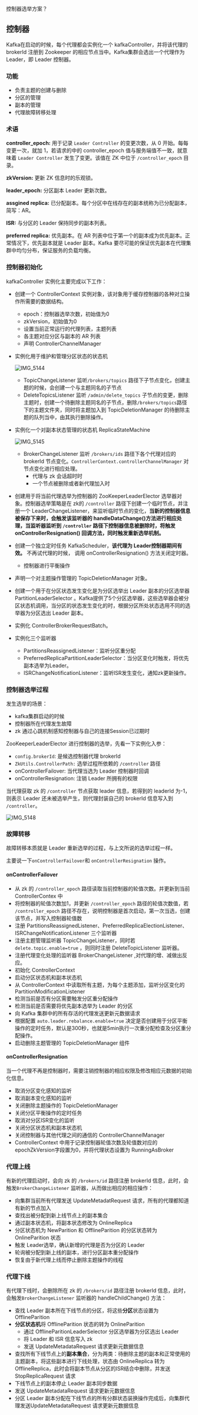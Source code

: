 控制器选举方案？



## 控制器

Kafka在启动的时候，每个代理都会实例化一个 kafkaController，并将该代理的brokerId 注册到 Zookeeper 的相应节点当中。Kafka集群会选出一个代理作为 Leader，即 Leader 控制器。

### 功能

- 负责主题的创建与删除
- 分区的管理
- 副本的管理
- 代理故障转移处理

### 术语

**controller_epoch:** 用于记录 `Leader Controller` 的变更次数，从 0 开始。每每变更一次，就加 1，若请求的中的 controller_epoch 值与服务端值不一致，就意味着 `Leader Controller`  发生了变更。该值在 ZK 中位于 `/controller_epoch` 目录。

**zkVersion:** 更新 ZK 信息时的乐观锁。

**leader_epoch:** 分区副本 Leader 更新次数。

**assgined replica:** 已分配副本。每个分区中在线存在的副本统称为已分配副本，简写：AR。

**ISR:** 与分区的 Leader 保持同步的副本列表。

**preferred replica:** 优先副本。在 AR 列表中位于第一个的副本成为优先副本。正常情况下，优先副本就是 Leader 副本。Kafka 要尽可能的保证优先副本在代理集群中均匀分布，保证服务的负载均衡。

### 控制器初始化

kafkaController 实例化主要完成以下工作：

- 创建一个 ControllerContext 实例对象，该对象用于缓存控制器的各种对立操作所需要的数据结构。

  - epoch：控制器选举次数，初始值为0
  - zkVersion，初始值为0
  - 设置当前正常运行的代理列表，主题列表
  - 各主题对应分区与副本的 AR 列表
  - 声明 ControllerChannelManager

- 实例化用于维护和管理分区状态的状态机

  ![IMG_5144](assets/IMG_5144.jpg)
  - TopicChangeListener 监听`/brokers/topics` 路径下子节点变化，创建主题的时候，会创建一个与主题同名的子节点
  - DeleteTopicsListener 监听 `/admin/delete_topics` 子节点的变更，删除主题时，创建一个待删除主题同名的子节点，删除`/brokers/topics`路径下的主题文件夹，同时将主题加入到 TopicDeletionManager 的待删除主题的队列当中，由其执行删除操作。

- 实例化一个对副本状态管理的状态机 ReplicaStateMachine

  ![IMG_5145](assets/IMG_5145.jpg)

  - BrokerChangeListener 监听 `/brokers/ids` 路径下各个代理对应的 brokerId 节点变化。`ControllerContext.controllerChannelManager` 对节点变化进行相应处理。
    - 代理与 zk 会话超时时
    - 一个节点被删除或者新代理加入时

- 创建用于将当前代理选举为控制器的 ZooKeeperLeaderElector 选举器对象。控制器选举策略是在 zk的 `/controller` 路径下创建一个临时节点，并注册一个 LeaderChangeListener，来监听临时节点的变化，**当新的控制器信息被保存下来时，会触发该监听器的 handleDataChange()方法进行相应处理，当监听器监听到 `/controller` 路径下控制器信息被删除时，将触发 onControllerResignation() 回调方法，同时触发重新选举机制。**

- 创建一个独立定时任务 KafkaScheduler，**该代理为 Leader控制器期间有效。** 不再试代理的时候， 调用 onControllerResignation() 方法关闭定时器。

  - 控制器进行平衡操作

- 声明一个对主题操作管理的 TopicDeletionManager 对象。
- 创建一个用于在分区状态发生变化是为分区选举出 Leader 副本的分区选举器 PartitionLeaderSelector 。Kafka提供了5个分区选举器，这些选举器会被分区状态机调用，当分区的状态发生变化的时，根据分区所处状态选用不同的选举器为分区选出 Leader 副本。
- 实例化 ControllerBrokerRequestBatch。
- 实例化三个监听器
  - PartitionsReassignedListener：监听分区重分配
  - PreferredReplicaPartitionLeaderSelector：当分区变化时触发，将优先副本选举为Leader。
  - ISRChangeNotificationListener：监听ISR发生变化，通知zk更新操作。

### 控制器选举过程

发生选举的场景：

- kafka集群启动的时候
- 控制器所在代理发生故障
- zk 通过心跳机制感知控制器与自己的连接Session已过期时

ZooKeeperLeaderElector 进行控制器的选举，先看一下实例化入参：

- `config.brokerId`: 是候选控制器代理 brokerId
- `ZkUtils.ControllerPath:` 选举过程所依赖的 `/controller` 路径
- onControllerFailover: 当代理当选为 Leader 控制器时回调
- onControllerResignation: 注销 Leader 所拥有的权限

当代理获取 zk 的 `/controller` 节点获取 leader 信息，若得到的 leaderId 为-1，则表示 Leader 还未被选举产生，则代理封装自己的 brokerId 信息写入到 `/controller`。

![IMG_5148](assets/IMG_5148.jpg)

### 故障转移

故障转移本质就是 Leader 重新选举的过程，与上文所说的选举过程一样。

主要说一下`onControllerFailover`和 `onControllerResignation` 操作。

#### onControllerFailover

- 从 zk 的 `/controller_epoch` 路径读取当前控制器的轮值次数。并更新到当前 ControllerContex 中
- 将控制器的轮值次数加1，并更新 `/controller_epoch`  路径的轮值次数值，若 `/controller_epoch`  路径不存在，说明控制器是首次启动，第一次当选，创建该节点，并写入控制器轮值数
- 注册 PartitionsReassignedListener、PreferredReplicaElectionListener、ISRChangeNotificationListener 三个监听器
- 注册主题管理监听器 TopicChangeListener，同时若 `delete.topic.enable=true` ，则同时注册 DeleteTopicListener 监听器。
- 注册代理变化处理的监听器 BrokerChangeListener ,对代理的增、减做出反应。
- 初始化 ControllerContext
- 启动分区状态机和副本状态机
- 从 ControllerContext 中读取所有主题，为每个主题添加，监听分区变化的 PartitionModificationListener
- 检测当前是否有分区需要触发分区重分配操作
- 检测当前是否需要将优先副本选举为 Leader 的分区
- 向 Kafka 集群中的所有存活的代理发送更新元数据请求
- 根据配置 `auto.leader.rebalance.enable=true` 决定是否创建用于分区平衡操作的定时任务，默认是300秒，也就是5min执行一次重分配检查及分区重分配操作。
- 启动删除主题管理的 TopicDeletionManager 组件

#### onControllerResignation

当一个代理不再是控制器时，需要注销控制器的相应权限及修改相应元数据的初始化信息。

- 取消分区变化感知的监听
- 取消副本变化感知的监听
- 关闭删除主题操作的 TopicDeletionManager
- 关闭分区平衡操作的定时任务
- 取消对分区ISR变化的监听
- 关闭分区状态机和副本状态机
- 关闭控制器与其他代理之间的通信的 ControllerChannelManager
- ControllerContext 中用于记录控制器轮值次数及轮值数对应的 epochZkVersion字段置为0，并将代理状态设置为 RunningAsBroker

### 代理上线

有新的代理启动时，会向 zk 的 `/brokers/id` 路径注册 brokerId 信息，此时，会触发`BrokerChangeListener` 监听器，从而做出相应的相应操作：

- 向集群当前所有代理发送 UpdateMetadatRequest 请求，所有的代理都知道有新的节点加入
- 查找出被分配到新上线节点上的副本集合
- 通过副本状态机，将副本状态修改为 OnlineReplica
- 分区状态机为 NewParition 和 OfflineParition 的分区状态转为 OnlineParition 状态
- 触发 Leader选举，确认新增的代理是否为分区的 Leader
- 轮询被分配到新上线的副本，进行分区副本重分配操作
- 恢复由于新代理上线而停止删除主题操作的线程

### 代理下线

有代理下线时，会删除所在 zk 的 `/brokers/id` 路径注册 brokerId 信息，此时，会触发`BrokerChangeListener` 监听器的 handleChildChange() 方法：

- 查找 Leader 副本所在下线节点的分区，将这些**分区**状态设置为 OfflineParition
- **分区状态机**将 OfflineParition 状态的转为 OnlineParition
  - 通过 OfflineParitionLeaderSelector 分区选举器为分区选出 Leader
  - 将 Leader 和 ISR 信息写入 zk
  - 发送 UpdateMetadataRequest 请求更新元数据信息
- 查找所有下线节点上的**副本集合**，分为两类：待删除主题的副本和正常使用的主题副本，将这些副本进行下线处理，状态由 OnlineReplica 转为 OfflineReplica，此时会将副本节点从分区的ISR结合中删除，并发送 StopReplicaRequest 请求
- 下线节点上的副本停止 Leader 副本同步数据
- 发送 UpdateMetadataRequest 请求更新元数据信息
- 分区 Leader 副本分配在下线节点的所有分群状态装换操作完成后，向集群代理发送UpdateMetadataRequest 请求更新元数据信息